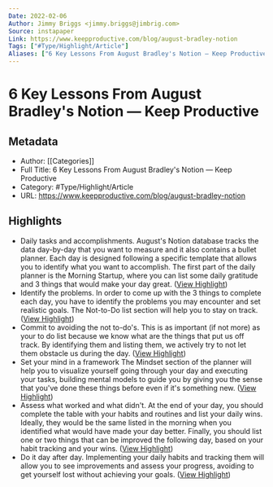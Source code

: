 ```yaml
---
Date: 2022-02-06
Author: Jimmy Briggs <jimmy.briggs@jimbrig.com>
Source: instapaper
Link: https://www.keepproductive.com/blog/august-bradley-notion
Tags: ["#Type/Highlight/Article"]
Aliases: ["6 Key Lessons From August Bradley's Notion — Keep Productive", "6 Key Lessons From August Bradley's Notion — Keep Productive"]
---
```

# 6 Key Lessons From August Bradley's Notion — Keep Productive

## Metadata
- Author: [[Categories]]
- Full Title: 6 Key Lessons From August Bradley's Notion — Keep Productive
- Category: #Type/Highlight/Article
- URL: https://www.keepproductive.com/blog/august-bradley-notion

## Highlights
- Daily tasks and accomplishments. August's Notion database tracks the data day-by-day that you want to measure and it also contains a bullet planner. Each day is designed following a specific template that allows you to identify what you want to accomplish. The first part of the daily planner is the Morning Startup, where you can list some daily gratitude and 3 things that would make your day great. ([View Highlight](https://instapaper.com/read/1481399974/18722172))
- Identify the problems. In order to come up with the 3 things to complete each day, you have to identify the problems you may encounter and set realistic goals. The Not-to-Do list section will help you to stay on track. ([View Highlight](https://instapaper.com/read/1481399974/18722174))
- Commit to avoiding the not to-do's. This is as important (if not more) as your to do list because we know what are the things that put us off track. By identifying them and listing them, we actively try to not let them obstacle us during the day. ([View Highlight](https://instapaper.com/read/1481399974/18722175))
- Set your mind in a framework The Mindset section of the planner will help you to visualize yourself going through your day and executing your tasks, building mental models to guide you by giving you the sense that you've done these things before even if it's something new. ([View Highlight](https://instapaper.com/read/1481399974/18722176))
- Assess what worked and what didn't. At the end of your day, you should complete the table with your habits and routines and list your daily wins. Ideally, they would be the same listed in the morning when you identified what would have made your day better. Finally, you should list one or two things that can be improved the following day, based on your habit tracking and your wins. ([View Highlight](https://instapaper.com/read/1481399974/18722177))
- Do it day after day. Implementing your daily habits and tracking them will allow you to see improvements and assess your progress, avoiding to get yourself lost without achieving your goals. ([View Highlight](https://instapaper.com/read/1481399974/18722178))
